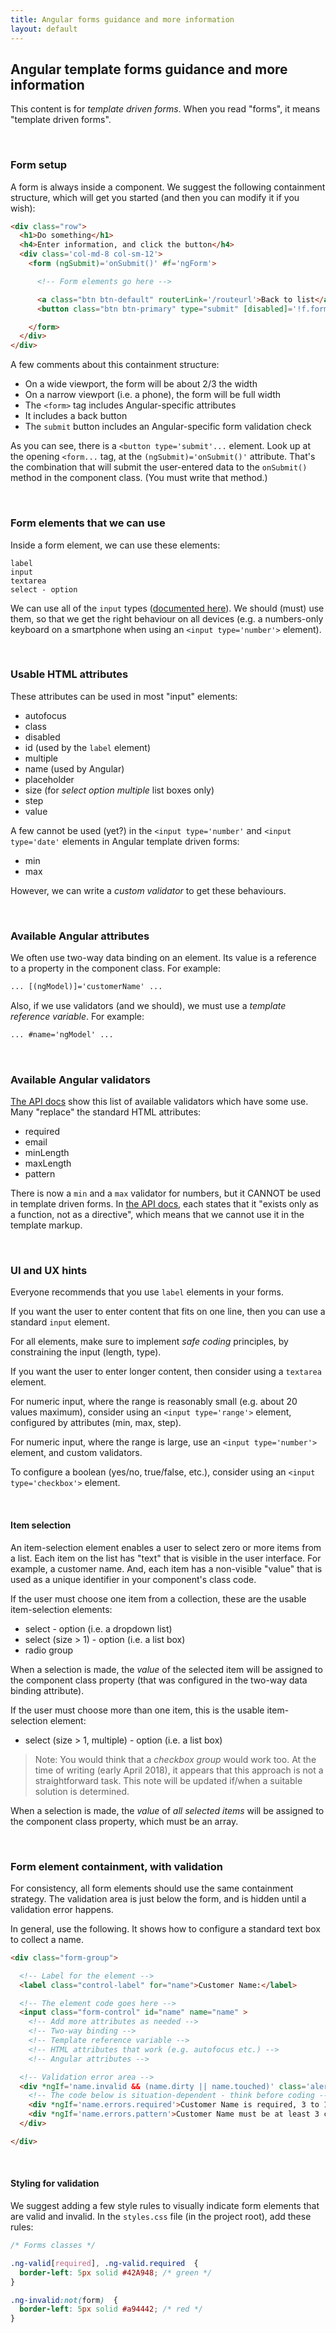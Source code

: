 ```yaml
---
title: Angular forms guidance and more information
layout: default
---
```


## Angular template forms guidance and more information

This content is for *template driven forms*. When you read "forms", it means "template driven forms".

<br>

### Form setup

A form is always inside a component. We suggest the following containment structure, which will get you started (and then you can modify it if you wish):

```html
<div class="row">
  <h1>Do something</h1>
  <h4>Enter information, and click the button</h4>
  <div class='col-md-8 col-sm-12'>
    <form (ngSubmit)='onSubmit()' #f='ngForm'>

      <!-- Form elements go here -->

      <a class="btn btn-default" routerLink='/routeurl'>Back to list</a>
      <button class="btn btn-primary" type="submit" [disabled]='!f.form.valid'>Do something</button>

    </form>
  </div>
</div>      
```

A few comments about this containment structure:
* On a wide viewport, the form will be about 2/3 the width
* On a narrow viewport (i.e. a phone), the form will be full width
* The `<form>` tag includes Angular-specific attributes
* It includes a back button
* The `submit` button includes an Angular-specific form validation check

As you can see, there is a `<button type='submit'...` element. Look up at the opening `<form...` tag, at the `(ngSubmit)='onSubmit()'` attribute. That's the combination that will submit the user-entered data to the `onSubmit()` method in the component class. (You must write that method.)

<br>

### Form elements that we can use

Inside a form element, we can use these elements:

```text
label
input
textarea
select - option
```

We can use all of the `input` types ([documented here](https://developer.mozilla.org/en-US/docs/Web/HTML/Element/input)). We should (must) use them, so that we get the right behaviour on all devices (e.g. a numbers-only keyboard on a smartphone when using an `<input type='number'>` element). 

<br>

### Usable HTML attributes

These attributes can be used in most "input" elements:
* autofocus
* class
* disabled
* id (used by the `label` element)
* multiple
* name (used by Angular)
* placeholder
* size (for *select option multiple* list boxes only)
* step
* value

A few cannot be used (yet?) in the `<input type='number'` and `<input type='date'` elements in Angular template driven forms:
* min
* max

However, we can write a *custom validator* to get these behaviours.

<br>

### Available Angular attributes

We often use two-way data binding on an element. Its value is a reference to a property in the component class. For example:

```html
... [(ngModel)]='customerName' ...
```

Also, if we use validators (and we should), we must use a *template reference variable*. For example:

```html
... #name='ngModel' ...
```

<br>

### Available Angular validators

[The API docs](https://angular.io/api/forms/Validators) show this list of available validators which have some use. Many "replace" the standard HTML attributes:
* required
* email
* minLength
* maxLength
* pattern

There is now a `min` and a `max` validator for numbers, but it CANNOT be used in template driven forms. In [the API docs](https://angular.io/api/forms/Validators), each states that it "exists only as a function, not as a directive", which means that we cannot use it in the template markup. 

<br>

### UI and UX hints

Everyone recommends that you use `label` elements in your forms.

If you want the user to enter content that fits on one line, then you can use a standard `input` element. 

For all elements, make sure to implement *safe coding* principles, by constraining the input (length, type). 

If you want the user to enter longer content, then consider using a `textarea` element. 

For numeric input, where the range is reasonably small (e.g. about 20 values maximum), consider using an `<input type='range'>` element, configured by attributes (min, max, step). 

For numeric input, where the range is large, use an `<input type='number'>` element, and custom validators.

To configure a boolean (yes/no, true/false, etc.), consider using an `<input type='checkbox'>` element. 

<br>

#### Item selection

An item-selection element enables a user to select zero or more items from a list. Each item on the list has "text" that is visible in the user interface. For example, a customer name. And, each item has a non-visible "value" that is used as a unique identifier in your component's class code. 

If the user must choose one item from a collection, these are the usable item-selection elements:
* select - option (i.e. a dropdown list)
* select (size > 1) - option (i.e. a list box)
* radio group

When a selection is made, the *value* of the selected item will be assigned to the component class property (that was configured in the two-way data binding attribute). 

If the user must choose more than one item, this is the usable item-selection element:
* select (size > 1, multiple) - option (i.e. a list box)

> Note: You would think that a *checkbox group* would work too. At the time of writing (early April 2018), it appears that this approach is not a straightforward task. This note will be updated if/when a suitable solution is determined. 

When a selection is made, the *value* of *all selected items* will be assigned to the component class property, which must be an array. 

<br>

### Form element containment, with validation

For consistency, all form elements should use the same containment strategy. The validation area is just below the form, and is hidden until a validation error happens.

In general, use the following. It shows how to configure a standard text box to collect a name.

```html
<div class="form-group">

  <!-- Label for the element -->
  <label class="control-label" for="name">Customer Name:</label>

  <!-- The element code goes here -->
  <input class="form-control" id="name" name="name" >
    <!-- Add more attributes as needed -->
    <!-- Two-way binding -->
    <!-- Template reference variable -->
    <!-- HTML attributes that work (e.g. autofocus etc.) -->
    <!-- Angular attributes -->

  <!-- Validation error area -->
  <div *ngIf='name.invalid && (name.dirty || name.touched)' class='alert alert-danger'>
    <!-- The code below is situation-dependent - think before coding -->
    <div *ngIf='name.errors.required'>Customer Name is required, 3 to 100 characters</div>
    <div *ngIf='name.errors.pattern'>Customer Name must be at least 3 characters</div>
  </div>

</div>
```

<br>

#### Styling for validation

We suggest adding a few style rules to visually indicate form elements that are valid and invalid. In the `styles.css` file (in the project root), add these rules:

```css
/* Forms classes */

.ng-valid[required], .ng-valid.required  {
  border-left: 5px solid #42A948; /* green */
}

.ng-invalid:not(form)  {
  border-left: 5px solid #a94442; /* red */
}
```

<br>
